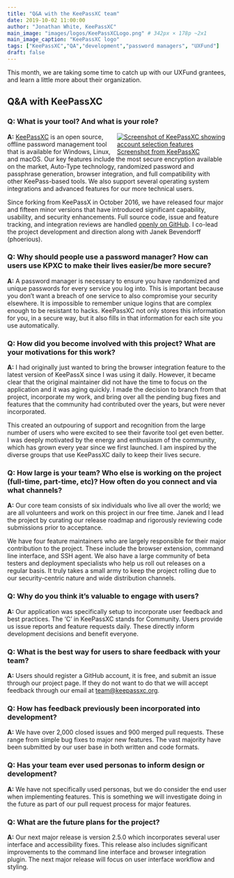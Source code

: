 ```yaml
---
title: "Q&A with the KeePassXC team"
date: 2019-10-02 11:00:00
author: "Jonathan White, KeePassXC"
main_image: "images/logos/KeePassXCLogo.png" # 342px × 178p ~2x1
main_image_caption: "KeePassXC logo"
tags: ["KeePassXC","QA","development","password managers", "UXFund"]
draft: false
---
```


This month, we are taking some time to catch up with our UXFund grantees, and learn a little more about their organization.

## Q&A with KeePassXC

### Q: What is your tool? And what is your role?


<div style="float:right; width: 50%"><a href="https://keepassxc.org/screenshots/"><img src="https://keepassxc.org/images/screenshots/linux/screen_002.png" style="border: 0; padding: 0px; margin: 0px" alt="Screenshot of KeePassXC showing account selection features" /><br /><span class="main-caption small">Screenshot from KeePassXC</span></a></div>

**A:** [KeePassXC](https://keepassxc.org/) is an open source, offline password management tool that is available for Windows, Linux, and macOS. Our key features include the most secure encryption available on the market, Auto-Type technology, randomized password and passphrase generation, browser integration, and full compatibility with other KeePass-based tools. We also support several operating system integrations and advanced features for our more technical users.

Since forking from KeePassX in October 2016, we have released four major and fifteen minor versions that have introduced significant capability, usability, and security enhancements. Full source code, issue and feature tracking, and integration reviews are handled [openly on GitHub](https://github.com/keepassxreboot/keepassxc). I co-lead the project development and direction along with Janek Bevendorff (phoerious).

### Q: Why should people use a password manager? How can users use KPXC to make their lives easier/be more secure?

**A:** A password manager is necessary to ensure you have randomized and unique passwords for every service you log into. This is important because you don’t want a breach of one service to also compromise your security elsewhere. It is impossible to remember unique logins that are complex enough to be resistant to hacks. KeePassXC not only stores this information for you, in a secure way, but it also fills in that information for each site you use automatically.

### Q: How did you become involved with this project? What are your motivations for this work?

**A:** I had originally just wanted to bring the browser integration feature to the latest version of KeePassX since I was using it daily. However, it became clear that the original maintainer did not have the time to focus on the application and it was aging quickly. I made the decision to branch from that project, incorporate my work, and bring over all the pending bug fixes and features that the community had contributed over the years, but were never incorporated.

This created an outpouring of support and recognition from the large number of users who were excited to see their favorite tool get even better. I was deeply motivated by the energy and enthusiasm of the community, which has grown every year since we first launched. I am inspired by the diverse groups that use KeePassXC daily to keep their lives secure.

### Q: How large is your team? Who else is working on the project (full-time, part-time, etc)? How often do you connect and via what channels?

**A:** Our core team consists of six individuals who live all over the world; we are all volunteers and work on this project in our free time. Janek and I lead the project by curating our release roadmap and rigorously reviewing code submissions prior to acceptance.

We have four feature maintainers who are largely responsible for their major contribution to the project. These include the browser extension, command line interface, and SSH agent. We also have a large community of beta testers and deployment specialists who help us roll out releases on a regular basis. It truly takes a small army to keep the project rolling due to our security-centric nature and wide distribution channels.

### Q: Why do you think it’s valuable to engage with users?

**A:** Our application was specifically setup to incorporate user feedback and best practices. The ‘C’ in KeePassXC stands for Community. Users provide us issue reports and feature requests daily. These directly inform development decisions and benefit everyone.

### Q:  What is the best way for users to share feedback with your team?

**A:** Users should register a GitHub account, it is free, and submit an issue through our project page. If they do not want to do that we will accept feedback through our email at [team@keepassxc.org](mailto:team@keepassxc.org).

### Q:  How has feedback previously been incorporated into development?

**A:** We have over 2,000 closed issues and 900 merged pull requests. These range from simple bug fixes to major new features. The vast majority have been submitted by our user base in both written and code formats.

### Q:  Has your team ever used personas to inform design or development?

**A:** We have not specifically used personas, but we do consider the end user when implementing features. This is something we will investigate doing in the future as part of our pull request process for major features.

### Q: What are the future plans for the project?

**A:** Our next major release is version 2.5.0 which incorporates several user interface and accessibility fixes. This release also includes significant improvements to the command line interface and browser integration plugin. The next major release will focus on user interface workflow and styling.
